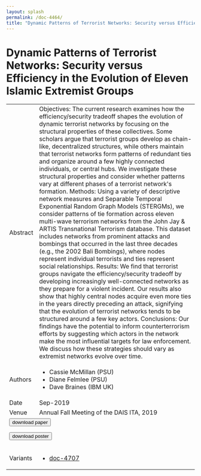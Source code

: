 ```yaml
---
layout: splash
permalink: /doc-4464/
title: "Dynamic Patterns of Terrorist Networks: Security versus Efficiency in the Evolution of Eleven Islamic Extremist Groups"
---
```


# Dynamic Patterns of Terrorist Networks: Security versus Efficiency in the Evolution of Eleven Islamic Extremist Groups

<table>
    <tbody>
    <tr>
        <td>Abstract</td>
        <td>Objectives: The current research examines how the efficiency/security tradeoff shapes the evolution of dynamic terrorist networks by focusing on the structural properties of these collectives. Some scholars argue that terrorist groups develop as chain-like, decentralized structures, while others maintain that terrorist networks form patterns of redundant ties and organize around a few highly connected individuals, or central hubs. We investigate these structural properties and consider whether patterns vary at different phases of a terrorist network's formation. Methods: Using a variety of descriptive network measures and Separable Temporal Exponential Random Graph Models (STERGMs), we consider patterns of tie formation across eleven multi-wave terrorism networks from the John Jay & ARTIS Transnational Terrorism database. This dataset includes networks from prominent attacks and bombings that occurred in the last three decades (e.g., the 2002 Bali Bombings), where nodes represent individual terrorists and ties represent social relationships. Results: We find that terrorist groups navigate the efficiency/security tradeoff by developing increasingly well-connected networks as they prepare for a violent incident. Our results also show that highly central nodes acquire even more ties in the years directly preceding an attack, signifying that the evolution of terrorist networks tends to be structured around a few key actors. Conclusions: Our findings have the potential to inform counterterrorism efforts by suggesting which actors in the network make the most influential targets for law enforcement. We discuss how these strategies should vary as extremist networks evolve over time.</td>
    </tr>
    <tr>
        <td>Authors</td>
        <td>
            <ul>
                <li>Cassie McMillan (PSU)</li>
                <li>Diane Felmlee (PSU)</li>
                <li>Dave Braines (IBM UK)</li>
            </ul>
        </td>
    </tr>
    <tr>
        <td>Date</td>
        <td>Sep-2019</td>
    </tr>
    <tr>
        <td>Venue</td>
        <td>Annual Fall Meeting of the DAIS ITA, 2019</td>
    </tr>
        <tr>
            <td colspan="2">
                <form method="get" action="https://ibm.box.com/v/doc-4464-paper">
                    <button type="submit">download paper</button>
                </form>
                <form method="get" action="https://ibm.box.com/v/doc-4464-poster">
                    <button type="submit">download poster</button>
                </form>
            </td>
        </tr>
        <tr>
            <td>Variants</td>
            <td>
                <ul>
                    <li><a href="\doc-4707\">doc-4707</a></li>
                </ul>
            </td>
        </tr>
    </tbody>
</table>
